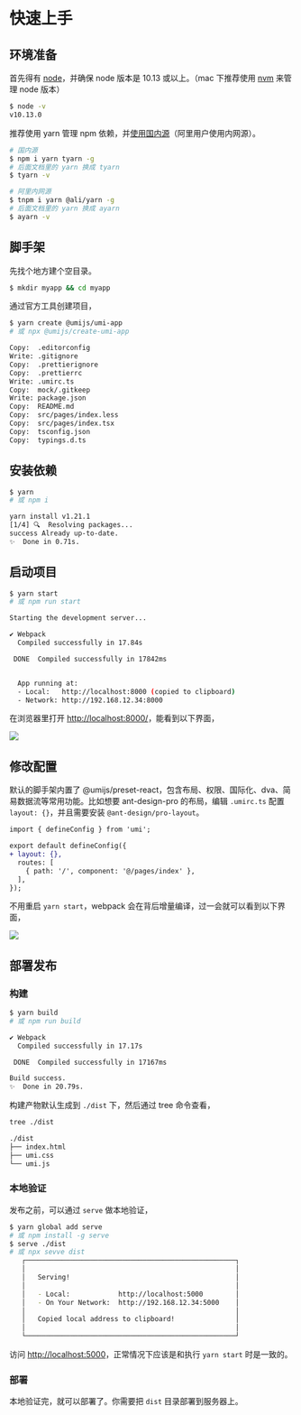 # 快速上手

## 环境准备

首先得有 [node](https://nodejs.org/en/)，并确保 node 版本是 10.13 或以上。（mac 下推荐使用 [nvm](https://github.com/creationix/nvm) 来管理 node 版本）

```bash
$ node -v
v10.13.0
```

推荐使用 yarn 管理 npm 依赖，并[使用国内源](https://github.com/yiminghe/tyarn)（阿里用户使用内网源）。

```bash
# 国内源
$ npm i yarn tyarn -g
# 后面文档里的 yarn 换成 tyarn
$ tyarn -v

# 阿里内网源
$ tnpm i yarn @ali/yarn -g
# 后面文档里的 yarn 换成 ayarn
$ ayarn -v
```

## 脚手架

先找个地方建个空目录。

```bash
$ mkdir myapp && cd myapp
```

通过官方工具创建项目，

```bash
$ yarn create @umijs/umi-app
# 或 npx @umijs/create-umi-app

Copy:  .editorconfig
Write: .gitignore
Copy:  .prettierignore
Copy:  .prettierrc
Write: .umirc.ts
Copy:  mock/.gitkeep
Write: package.json
Copy:  README.md
Copy:  src/pages/index.less
Copy:  src/pages/index.tsx
Copy:  tsconfig.json
Copy:  typings.d.ts
```

## 安装依赖

```bash
$ yarn
# 或 npm i

yarn install v1.21.1
[1/4] 🔍  Resolving packages...
success Already up-to-date.
✨  Done in 0.71s.
```

## 启动项目

```bash
$ yarn start
# 或 npm run start

Starting the development server...

✔ Webpack
  Compiled successfully in 17.84s

 DONE  Compiled successfully in 17842ms                                       8:06:31 PM


  App running at:
  - Local:   http://localhost:8000 (copied to clipboard)
  - Network: http://192.168.12.34:8000
```

在浏览器里打开 [http://localhost:8000/](http://localhost:8000/)，能看到以下界面，

![](https://img.alicdn.com/tfs/TB1JpeLwxD1gK0jSZFsXXbldVXa-1540-950.png)

## 修改配置

默认的脚手架内置了 @umijs/preset-react，包含布局、权限、国际化、dva、简易数据流等常用功能。比如想要 ant-design-pro 的布局，编辑 `.umirc.ts` 配置 `layout: {}`，并且需要安装 `@ant-design/pro-layout`。

```diff
import { defineConfig } from 'umi';

export default defineConfig({
+ layout: {},
  routes: [
    { path: '/', component: '@/pages/index' },
  ],
});
```

不用重启 `yarn start`，webpack 会在背后增量编译，过一会就可以看到以下界面，

![](https://img.alicdn.com/tfs/TB1pISMwxn1gK0jSZKPXXXvUXXa-1894-1032.png)

## 部署发布

### 构建

```bash
$ yarn build
# 或 npm run build

✔ Webpack
  Compiled successfully in 17.17s

 DONE  Compiled successfully in 17167ms                                       8:26:25 PM

Build success.
✨  Done in 20.79s.
```

构建产物默认生成到 `./dist` 下，然后通过 tree 命令查看，

```bash
tree ./dist

./dist
├── index.html
├── umi.css
└── umi.js
```

### 本地验证

发布之前，可以通过 `serve` 做本地验证，

```bash
$ yarn global add serve
# 或 npm install -g serve
$ serve ./dist
# 或 npx sevve dist
   ┌────────────────────────────────────────────────────┐
   │                                                    │
   │   Serving!                                         │
   │                                                    │
   │   - Local:            http://localhost:5000        │
   │   - On Your Network:  http://192.168.12.34:5000    │
   │                                                    │
   │   Copied local address to clipboard!               │
   │                                                    │
   └────────────────────────────────────────────────────┘
```

访问 [http://localhost:5000](http://localhost:5000)，正常情况下应该是和执行 `yarn start` 时是一致的。

### 部署

本地验证完，就可以部署了。你需要把 `dist` 目录部署到服务器上。
